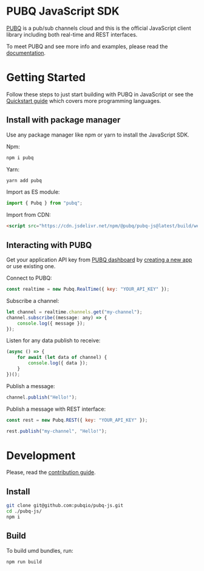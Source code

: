 # PUBQ JavaScript SDK

[PUBQ](https://pubq.io) is a pub/sub channels cloud and this is the official JavaScript client library including both real-time and REST interfaces.

To meet PUBQ and see more info and examples, please read the [documentation](https://pubq.io/docs).

# Getting Started

Follow these steps to just start building with PUBQ in JavaScript or see the [Quickstart guide](https://pubq.io/docs/getting-started/quickstart) which covers more programming languages.

## Install with package manager

Use any package manager like npm or yarn to install the JavaScript SDK.

Npm:

```bash
npm i pubq
```

Yarn:

```bash
yarn add pubq
```

Import as ES module:

```js
import { Pubq } from "pubq";
```

Import from CDN:

```html
<script src="https://cdn.jsdelivr.net/npm/@pubq/pubq-js@latest/build/web/pubq.js"></script>
```

## Interacting with PUBQ

Get your application API key from [PUBQ dashboard](https://dashboard.pubq.io) by [creating a new app](https://dashboard.pubq.io/applications/create) or use existing one.

Connect to PUBQ:

```js
const realtime = new Pubq.RealTime({ key: "YOUR_API_KEY" });
```

Subscribe a channel:

```js
let channel = realtime.channels.get("my-channel");
channel.subscribe((message: any) => {
    console.log({ message });
});
```

Listen for any data publish to receive:

```js
(async () => {
    for await (let data of channel) {
        console.log({ data });
    }
})();
```

Publish a message:

```js
channel.publish("Hello!");
```

Publish a message with REST interface:

```js
const rest = new Pubq.REST({ key: "YOUR_API_KEY" });

rest.publish("my-channel", "Hello!");
```

# Development

Please, read the [contribution guide](https://pubq.io/docs/basics/contribution).

## Install

```bash
git clone git@github.com:pubqio/pubq-js.git
cd ./pubq-js/
npm i
```

## Build

To build umd bundles, run:

```bash
npm run build
```
